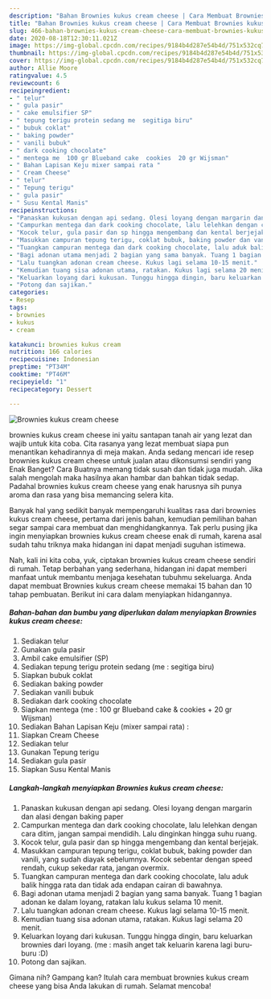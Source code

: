 ```yaml
---
description: "Bahan Brownies kukus cream cheese | Cara Membuat Brownies kukus cream cheese Yang Lezat"
title: "Bahan Brownies kukus cream cheese | Cara Membuat Brownies kukus cream cheese Yang Lezat"
slug: 466-bahan-brownies-kukus-cream-cheese-cara-membuat-brownies-kukus-cream-cheese-yang-lezat
date: 2020-08-18T12:30:11.021Z
image: https://img-global.cpcdn.com/recipes/9184b4d287e54b4d/751x532cq70/brownies-kukus-cream-cheese-foto-resep-utama.jpg
thumbnail: https://img-global.cpcdn.com/recipes/9184b4d287e54b4d/751x532cq70/brownies-kukus-cream-cheese-foto-resep-utama.jpg
cover: https://img-global.cpcdn.com/recipes/9184b4d287e54b4d/751x532cq70/brownies-kukus-cream-cheese-foto-resep-utama.jpg
author: Allie Moore
ratingvalue: 4.5
reviewcount: 6
recipeingredient:
- " telur"
- " gula pasir"
- " cake emulsifier SP"
- " tepung terigu protein sedang me  segitiga biru"
- " bubuk coklat"
- " baking powder"
- " vanili bubuk"
- " dark cooking chocolate"
- " mentega me  100 gr Blueband cake  cookies  20 gr Wijsman"
- " Bahan Lapisan Keju mixer sampai rata "
- " Cream Cheese"
- " telur"
- " Tepung terigu"
- " gula pasir"
- " Susu Kental Manis"
recipeinstructions:
- "Panaskan kukusan dengan api sedang. Olesi loyang dengan margarin dan alasi dengan baking paper"
- "Campurkan mentega dan dark cooking chocolate, lalu lelehkan dengan cara ditim, jangan sampai mendidih. Lalu dinginkan hingga suhu ruang."
- "Kocok telur, gula pasir dan sp hingga mengembang dan kental berjejak."
- "Masukkan campuran tepung terigu, coklat bubuk, baking powder dan vanili, yang sudah diayak sebelumnya. Kocok sebentar dengan speed rendah, cukup sekedar rata, jangan overmix."
- "Tuangkan campuran mentega dan dark cooking chocolate, lalu aduk balik hingga rata dan tidak ada endapan cairan di bawahnya."
- "Bagi adonan utama menjadi 2 bagian yang sama banyak. Tuang 1 bagian adonan ke dalam loyang, ratakan lalu kukus selama 10 menit."
- "Lalu tuangkan adonan cream cheese. Kukus lagi selama 10-15 menit."
- "Kemudian tuang sisa adonan utama, ratakan. Kukus lagi selama 20 menit."
- "Keluarkan loyang dari kukusan. Tunggu hingga dingin, baru keluarkan brownies dari loyang. (me : masih anget tak keluarin karena lagi buru-buru :D)"
- "Potong dan sajikan."
categories:
- Resep
tags:
- brownies
- kukus
- cream

katakunci: brownies kukus cream 
nutrition: 166 calories
recipecuisine: Indonesian
preptime: "PT34M"
cooktime: "PT46M"
recipeyield: "1"
recipecategory: Dessert

---
```



![Brownies kukus cream cheese](https://img-global.cpcdn.com/recipes/9184b4d287e54b4d/751x532cq70/brownies-kukus-cream-cheese-foto-resep-utama.jpg)


brownies kukus cream cheese ini yaitu santapan tanah air yang lezat dan wajib untuk kita coba. Cita rasanya yang lezat membuat siapa pun menantikan kehadirannya di meja makan.
Anda sedang mencari ide resep brownies kukus cream cheese untuk jualan atau dikonsumsi sendiri yang Enak Banget? Cara Buatnya memang tidak susah dan tidak juga mudah. Jika salah mengolah maka hasilnya akan hambar dan bahkan tidak sedap. Padahal brownies kukus cream cheese yang enak harusnya sih punya aroma dan rasa yang bisa memancing selera kita.



Banyak hal yang sedikit banyak mempengaruhi kualitas rasa dari brownies kukus cream cheese, pertama dari jenis bahan, kemudian pemilihan bahan segar sampai cara membuat dan menghidangkannya. Tak perlu pusing jika ingin menyiapkan brownies kukus cream cheese enak di rumah, karena asal sudah tahu triknya maka hidangan ini dapat menjadi suguhan istimewa.


Nah, kali ini kita coba, yuk, ciptakan brownies kukus cream cheese sendiri di rumah. Tetap berbahan yang sederhana, hidangan ini dapat memberi manfaat untuk membantu menjaga kesehatan tubuhmu sekeluarga. Anda dapat membuat Brownies kukus cream cheese memakai 15 bahan dan 10 tahap pembuatan. Berikut ini cara dalam menyiapkan hidangannya.

<!--inarticleads1-->

##### Bahan-bahan dan bumbu yang diperlukan dalam menyiapkan Brownies kukus cream cheese:

1. Sediakan  telur
1. Gunakan  gula pasir
1. Ambil  cake emulsifier (SP)
1. Sediakan  tepung terigu protein sedang (me : segitiga biru)
1. Siapkan  bubuk coklat
1. Sediakan  baking powder
1. Sediakan  vanili bubuk
1. Sediakan  dark cooking chocolate
1. Siapkan  mentega (me : 100 gr Blueband cake &amp; cookies + 20 gr Wijsman)
1. Sediakan  Bahan Lapisan Keju (mixer sampai rata) :
1. Siapkan  Cream Cheese
1. Sediakan  telur
1. Gunakan  Tepung terigu
1. Sediakan  gula pasir
1. Siapkan  Susu Kental Manis




<!--inarticleads2-->

##### Langkah-langkah menyiapkan Brownies kukus cream cheese:

1. Panaskan kukusan dengan api sedang. Olesi loyang dengan margarin dan alasi dengan baking paper
1. Campurkan mentega dan dark cooking chocolate, lalu lelehkan dengan cara ditim, jangan sampai mendidih. Lalu dinginkan hingga suhu ruang.
1. Kocok telur, gula pasir dan sp hingga mengembang dan kental berjejak.
1. Masukkan campuran tepung terigu, coklat bubuk, baking powder dan vanili, yang sudah diayak sebelumnya. Kocok sebentar dengan speed rendah, cukup sekedar rata, jangan overmix.
1. Tuangkan campuran mentega dan dark cooking chocolate, lalu aduk balik hingga rata dan tidak ada endapan cairan di bawahnya.
1. Bagi adonan utama menjadi 2 bagian yang sama banyak. Tuang 1 bagian adonan ke dalam loyang, ratakan lalu kukus selama 10 menit.
1. Lalu tuangkan adonan cream cheese. Kukus lagi selama 10-15 menit.
1. Kemudian tuang sisa adonan utama, ratakan. Kukus lagi selama 20 menit.
1. Keluarkan loyang dari kukusan. Tunggu hingga dingin, baru keluarkan brownies dari loyang. (me : masih anget tak keluarin karena lagi buru-buru :D)
1. Potong dan sajikan.




Gimana nih? Gampang kan? Itulah cara membuat brownies kukus cream cheese yang bisa Anda lakukan di rumah. Selamat mencoba!
